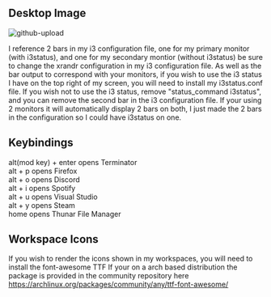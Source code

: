 ## Desktop Image
![github-upload](https://user-images.githubusercontent.com/74705524/104528243-b8653400-55d4-11eb-9725-5231290b6426.png)

I reference 2 bars in my i3 configuration file, one for my primary monitor (with i3status), and one for my secondary montior (without i3status)
  be sure to change the xrandr configuration in my  i3 configuration file. As well as the bar output to correspond with your monitors,
if you wish to use the i3 status I have on the top right of my screen, you will need to install my i3status.conf file. 
If you wish not to use the i3 status, remove "status_command i3status", and you can remove the second bar in the i3 configuration file. If your using 2 monitors it will automatically display 2 bars on both, I just made the 2 bars in the configuration so I could have i3status on one.


## Keybindings
alt(mod key) + enter  opens Terminator     
alt + p      opens Firefox        
alt + o      opens Discord     
alt + i      opens Spotify      
alt + u      opens Visual Studio    
alt + y      opens Steam  
home         opens Thunar File Manager

## Workspace Icons
If you wish to render the icons shown in my workspaces, you will need to install the font-awesome TTF
If your on a arch based distribution the package is provided in the community repository here 
https://archlinux.org/packages/community/any/ttf-font-awesome/

